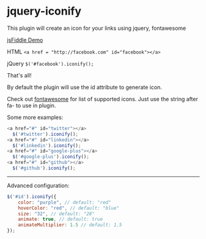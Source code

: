 jquery-iconify
==============

This plugin will create an icon for your links using jquery, fontawesome

[jsFiddle Demo](http://jsfiddle.net/2U2Wg/2/)

HTML `<a href = "http://facebook.com" id="facebook"></a>`

jQuery `$('#facebook').iconify();`

That's all!

By default the plugin will use the id attribute to generate icon.

Check out [fontawesome](http://fontawesome.io/icons/) for list of supported icons. Just use the string after fa- to use in plugin.

Some more examples:

```javascript
<a href="#" id="twitter"></a>
  $('#twitter').iconify();
<a href="#" id="linkedin"></a>
  $('#linkedin').iconify();
<a href="#" id="google-plus"></a>
  $('#google-plus').iconify();
<a href="#" id="github"></a>
  $('#github').iconify();
```
***
Advanced configuration:


```javascript
$('#id').iconify({
    color: "purple", // default: "red"
    hoverColor: "red", // default: "blue"
    size: "32", // default: "28"
    animate: true, // default: true
    animateMultiplier: 1.5 // default: 1.5
});
